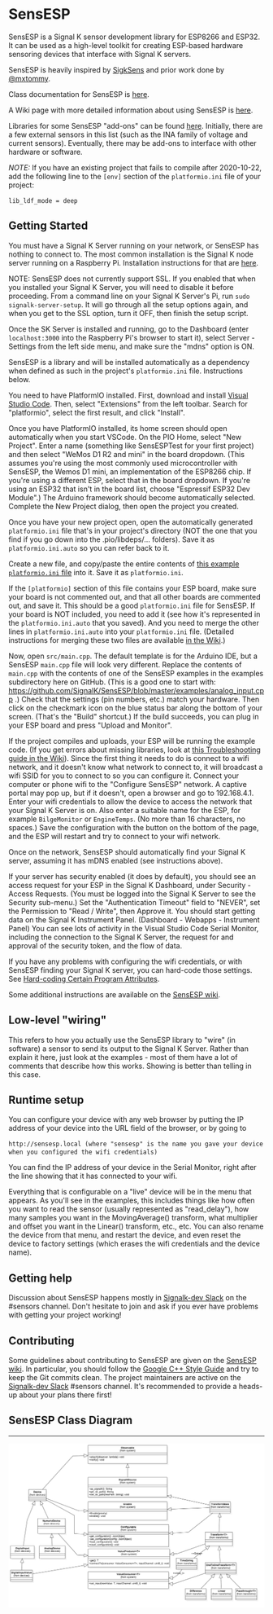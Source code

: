 # SensESP

SensESP is a Signal K sensor development library for ESP8266
and ESP32. It can be used as a high-level toolkit for
creating ESP-based hardware sensoring devices that interface with Signal K
servers.

SensESP is heavily inspired by [SigkSens](https://github.com/mxtommy/SigkSens)
and prior work done by [@mxtommy](https://github.com/mxtommy).

Class documentation for SensESP is [here](http://signalk.org/SensESP/generated/docs/annotated.html).

A Wiki page with more detailed information about using SensESP is [here](https://github.com/SignalK/SensESP/wiki).

Libraries for some SensESP "add-ons" can be found [here](https://github.com/SensESP). Initially, there are a few external sensors in this list
(such as the INA family of voltage and current sensors). Eventually, there may be add-ons to interface with other hardware or software.

*NOTE:* If you have an existing project that fails to compile after 2020-10-22, add the following line to the `[env]` section of the `platformio.ini` file of your project:

    lib_ldf_mode = deep

## Getting Started

You must have a Signal K Server running on your network, or SensESP has nothing to connect to. The most common installation is the Signal K node server running on a Raspberry Pi. Installation instructions for that are [here](https://github.com/SignalK/signalk-server-node/blob/master/raspberry_pi_installation.md).

NOTE: SensESP does not currently support SSL. If you enabled that when you installed your Signal K Server, you will need to disable it before proceeding. From a command line on your Signal K Server's Pi, run `sudo signalk-server-setup`. It will go through all the setup options again, and when you get to the SSL option, turn it OFF, then finish the setup script.

Once the SK Server is installed and running, go to the Dashboard (enter `localhost:3000` into the Raspberry Pi's browser to start it), select Server - Settings from the left side menu, and make sure the "mdns" option is ON.

SensESP is a library and will be installed automatically as a dependency when defined as such in the project's
`platformio.ini` file. Instructions below.

You need to have PlatformIO installed. First, download and install [Visual Studio Code](https://code.visualstudio.com/).
Then, select "Extensions" from the left toolbar. Search for "platformio", select the first result, and click "Install".

Once you have PlatformIO installed, its home screen should open automatically when you start VSCode. On the PIO Home, 
select "New Project". Enter a name (something like SensESPTest for your first project) and then select "WeMos
D1 R2 and mini" in the board dropdown. (This assumes you're using the most commonly used microcontroller with SensESP, 
the Wemos D1 mini, an implementation of the ESP8266 chip. If you're using a different ESP, select that in the 
board dropdown. If you're using an ESP32 that isn't in the board list, choose "Espressif ESP32 Dev Module".)
The Arduino framework should become automatically selected. Complete the New Project dialog, then open the project you created.

Once you have your new project open, open the automatically generated `platformio.ini` file that's in your project's directory (NOT the one that you find if you go down into the .pio/libdeps/... folders). Save it as `platformio.ini.auto` so you can refer back to it.

Create a new file, and copy/paste the entire contents of [this example `platformio.ini` file](https://github.com/SignalK/SensESP/blob/master/examples/platformio.ini) into it. Save it as `platformio.ini`.

If the `[platformio]` section of this file contains your ESP board, make sure your board is not commented out, and that all other boards are commented out, and save it. This should be a good `platformio.ini` file for SensESP. If your board is NOT included, you need to add it (see how it's represented in the `platformio.ini.auto` that you saved). And you need to merge the other lines in `platformio.ini.auto` into your `platformio.ini` file. (Detailed instructions for merging these two files are available [in the Wiki](https://github.com/SignalK/SensESP/wiki/SensESP-Overview-and-Programming-Details#getting-a-good-platformioini-file).)

Now, open `src/main.cpp`. The default template is for the Arduino IDE, but a SensESP `main.cpp` file will look very different. Replace the contents of `main.cpp` with the contents of one of the SensESP examples in the examples subdirectory here on GitHub. (This is a good one to start with: https://github.com/SignalK/SensESP/blob/master/examples/analog_input.cpp .) Check that the settings (pin numbers, etc.) match your hardware. Then click on the checkmark icon on the blue status bar along the bottom of your screen. (That's the "Build" shortcut.) If the build succeeds, you can plug in your ESP board and press "Upload and Monitor".

If the project compiles and uploads, your ESP will be running the example code. (If you get errors about missing libraries, look at [this Troubleshooting guide in the Wiki](https://github.com/SignalK/SensESP/wiki/Troubleshooting#missing-libraries)). Since the first thing it needs to do is connect to a wifi network, and it doesn't know what network to connect to, it will broadcast a wifi SSID for you to connect to so you can configure it. Connect your computer or phone wifi to the "Configure SensESP" network. A captive portal may pop up, but if it doesn't, open a browser and go to 192.168.4.1. Enter your wifi credentials to allow the device to access the network that your Signal K Server is on. Also enter a suitable name for the ESP, for example `BilgeMonitor` or `EngineTemps`. (No more than 16 characters, no spaces.) Save the configuration with the button on the bottom of the page, and the ESP will restart and try to connect to your wifi network.

Once on the network, SensESP should automatically find your Signal K server, assuming it has mDNS enabled (see instructions above). 

If your server has security enabled (it does by default), you should see an access request for your ESP in the Signal K Dashboard, under Security - Access Requests. (You must be logged into the Signal K Server to see the Security sub-menu.) Set the "Authentication Timeout" field to "NEVER", set the Permission to "Read / Write", then Approve it. You should start getting data on the Signal K Instrument Panel. (Dashboard - Webapps - Instrument Panel) You can see lots of activity in the Visual Studio Code Serial Monitor, including the connection to the Signal K Server, the request for and approval of the security token, and the flow of data.

If you have any problems with configuring the wifi credentials, or with SensESP finding your Signal K server, you can hard-code those settings. See [Hard-coding Certain Program Attributes](https://github.com/SignalK/SensESP/wiki/SensESP-Overview-and-Programming-Details#hard-coding-certain-program-attributes).

Some additional instructions are available on the [SensESP wiki](https://github.com/SignalK/SensESP/wiki/). 

## Low-level "wiring"

This refers to how you actually use the SensESP library to "wire" (in software) a sensor to send its output to the Signal K Server. Rather than explain it here, just look at the examples - most of them have a lot of comments that describe how this works. Showing is better than telling in this case.

## Runtime setup

You can configure your device with any web browser by putting the IP address of your device into the URL field of the browser, or by going to

    http://sensesp.local (where "sensesp" is the name you gave your device when you configured the wifi credentials)

You can find the IP address of your device in the Serial Monitor, right after the line showing that it has connected to your wifi.     

Everything that is configurable on a "live" device will be in the menu that appears. As you'll see in the examples, this includes things like how often you want to read the sensor (usually represented as "read_delay"), how many samples you want in the MovingAverage() transform, what multiplier and offset you want in the Linear() transform, etc., etc. You can also rename the device from that menu, and restart the device, and even reset the device to factory settings (which erases the wifi credentials and the device name).

## Getting help

Discussion about SensESP happens mostly in [Signalk-dev Slack](http://slack-invite.signalk.org/) on the #sensors channel. Don't hesitate to join and ask if you ever have problems with getting your project working!

## Contributing

Some guidelines about contributing to SensESP are given on the [SensESP wiki](https://github.com/SignalK/SensESP/wiki/Contributing-to-the-SensESP-Project). In particular, you should follow the [Google C++ Style Guide](https://google.github.io/styleguide/cppguide.html) and try to keep the Git commits clean. The project maintainers are active on the [Signalk-dev Slack](http://slack-invite.signalk.org/) #sensors channel. It's recommended to provide a heads-up about your plans there first!

## SensESP Class Diagram

----------------------------

![alt text](sens_esp_uml.png "UML for SensESP")
